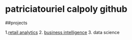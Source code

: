 # patriciatouriel calpoly github
##projects

1.[retail analytics](https://linkmehere.com) 
2. [business intelligence](https://github.com/pattytouriel/patriciatouriel/blob/main/Project_5_and_6.ipynb)
3. data science
